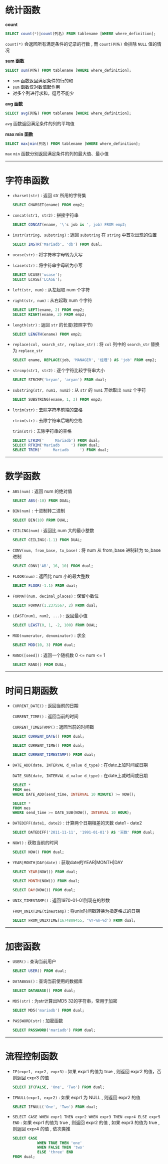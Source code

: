 # 统计函数

**count**

```sql
SELECT count(*)|count(列名) FROM tablename [WHERE where_definition];
```

`count(*)` 会返回所有满足条件的记录的行数 , 而 `count(列名)` 会排除 `NULL` 值的情况

**sum 函数**

```sql
SELECT sum(列名) FROM tablename [WHERE where_definition];
```

-   `sum` 函数返回满足条件的行的和
-   `sum` 函数仅对数值起作用
-   对多个列进行求和，逗号不能少

**avg 函数**

```sql
SELECT avg(列名) FROM tablename [WHERE where_definition];
```

`avg` 函数返回满足条件的列的平均值

**max min 函数**

```SQL
SELECT max|min(列名) FROM tablename [WHERE where_definition];
```

`max` `min` 函数分别返回满足条件的列的最大值、最小值

<hr>

# 字符串函数

-   `charset(str)` : 返回 str 所用的字符集

    ```sql
    SELECT CHARSET(ename) FROM emp2;
    ```

-   `concat(str1, str2)` : 拼接字符串

    ```sql
    SELECT CONCAT(ename, '\'s job is ', job) FROM emp2;
    ```

-   `instr(string, substring)` : 返回 `substring` 在 `string` 中首次出现的位置

    ```sql
    SELECT INSTR('Mariadb', 'db') FROM dual;
    ```

-   `ucase(str)` : 将字符串字母转为大写

-   `lcase(str)` : 将字符串字母转为小写

    ```sql
    SELECT UCASE('ucase');
    SELECT LCASE('LCASE');
    ```

-   `left(str, num)` : 从左起取 num 个字符

-   `right(str, num)` : 从右起取 num 个字符

    ```sql
    SELECT LEFT(ename, 2) FROM emp2;
    SELECT RIGHT(ename, 2) FROM emp2;
    ```

-   `length(str)` : 返回 `str` 的长度(按照字节)

    ```sql
    SELECT LENGTH(ename) FROM emp2;
    ```

-   `replace(col, search_str, replace_str)` : 将 `col` 列中的 `search_str` 替换为 `replace_str`

    ```sql
    SELECT ename, REPLACE(job, 'MANAGER', '经理') AS 'job' FROM emp2;
    ```

-   `strcmp(str1, str2)` : 逐个字符比较字符串大小

    ```sql
    SELECT STRCMP('bryan', 'aryan') FROM dual;
    ```

-   `substring(str, num1, num2)` : 从 `str` 的 `num1` 开始取出 `num2` 个字符

    ```sql
    SELECT SUBSTRING(ename, 1, 3) FROM emp2;
    ```

-   `ltrim(str)` : 去除字符串前端的空格

    `rtrim(str)` : 去除字符串后端的空格

    `trim(str)` : 去除字符串的空格

    ```sql
    SELECT LTRIM('     Mariadb') FROM dual;
    SELECT RTRIM('Mariadb     ') FROM dual;
    SELECT TRIM('     Mariadb     ') FROM dual;
    ```


<hr>

# 数学函数

-   `ABS(num)` : 返回 num 的绝对值

    ```sql
    SELECT ABS(-10) FROM DUAL;
    ```

-   `BIN(num)` : 十进制转二进制

    ```sql
    SELECT BIN(10) FROM DUAL;
    ```

-   `CEILING(num)` : 返回比 num 大的最小整数

    ```sql
    SELECT CEILING(-1.1) FROM DUAL;
    ```

-   `CONV(num, from_base, to_base)` : 将 num 从 from_base 进制转为 to_base 进制

    ```sql
    SELECT CONV('AB', 16, 10) FROM dual;
    ```

-   `FLOOR(num)` : 返回比 num 小的最大整数

    ```sql
    SELECT FLOOR(-1.1) FROM dual;
    ```

-   `FORMAT(num, decimal_places)` : 保留小数位

    ```sql
    SELECT FORMAT(1.2375567, 2) FROM dual;
    ```

-   `LEAST(num1, num2, ...)` : 返回最小值

    ```sql
    SELECT LEAST(0, 1, -2, 100) FROM DUAL;
    ```

-   `MOD(numerator, denominator)` : 求余

    ```sql
    SELECT MOD(10, 3) FROM dual;
    ```

-   `RAND([seed])` : 返回一个随机数 0 <= num <= 1

    ```sql
    SELECT RAND() FROM DUAL;
    ```

<hr>

# 时间日期函数

-   `CURRENT_DATE()` : 返回当前的日期

    `CURRENT_TIME()` : 返回当前的时间

    `CURRENT_TIMESTAMP()` : 返回当前的时间戳

    ```sql
    SELECT CURRENT_DATE() FROM dual;
    
    SELECT CURRENT_TIME() FROM dual;
    
    SELECT CURRENT_TIMESTAMP() FROM dual;
    ```

-   `DATE_ADD(date, INTERVAL d_value d_type)` : 在date上加时间或日期

    `DATE_SUB(date, INTERVAL d_value d_type)` : 在date上减时间或日期

    ```sql
    SELECT *
    FROM mes
    WHERE DATE_ADD(send_time, INTERVAL 10 MINUTE) >= NOW();
    
    SELECT *
    FROM mes
    WHERE send_time >= DATE_SUB(NOW(), INTERVAL 10 HOUR);
    ```

-   `DATEDIFF(date1, date2)` : 计算两个日期相差的天数 date1 - date2

    ```sql
    SELECT DATEDIFF('2011-11-11', '1991-01-01') AS '天数' FROM dual;
    ```

-   `NOW()` : 获取当前的时间

    ```sql
    SELECT NOW() FROM dual;
    ```

-   `YEAR|MONTH|DAY(date)` : 获取date的YEAR|MONTH|DAY

    ```sql
    SELECT YEAR(NOW()) FROM dual;
    
    SELECT MONTH(NOW()) FROM dual;
    
    SELECT DAY(NOW()) FROM dual;
    ```

-   `UNIX_TIMESTAMP()` : 返回1970-01-01到现在的秒数

    `FROM_UNIXTIME(timestamp)` : 将unix时间戳转换为指定格式的日期

    ```sql
    SELECT FROM_UNIXTIME(1674809455, '%Y-%m-%d') FROM dual;
    ```

<hr>

# 加密函数

-   `USER()` : 查询当前用户

    ```sql
    SELECT USER() FROM dual;
    ```

-   `DATABASE()` : 查询当前使用的数据库

    ```sql
    SELECT DATABASE() FROM dual;
    ```

-   `MD5(str)` : 为str计算出MD5 32的字符串，常用于加密

    ```sql
    SELECT MD5('mariadb') FROM dual;
    ```

-   `PASSWORD(str)` : 加密函数

    ```sql
    SELECT PASSWORD('mariadb') FROM dual;
    ```

<hr>

# 流程控制函数

-   `IF(expr1, expr2, expr3)` : 如果 expr1 的值为 true , 则返回 expr2 的值，否则返回 expr3 的值

    ```sql
    SELECT IF(FALSE, 'One', 'Two') FROM dual;
    ```

-   `IFNULL(expr1, expr2)` : 如果 expr1 为 NULL , 则返回 expr2 的值

    ```sql
    SELECT IFNULL('One', 'Two') FROM dual;
    ```

-   `SELECT CASE WHEN expr1 THEN expr2 WHEN expr3 THEN expr4 ELSE expr5 END` : 如果 expr1 的值为 true , 则返回 expr2 的值 , 如果 expr3 的值为 true , 则返回 expr4 的值 , 依次类推

    ```sql
    SELECT CASE
               WHEN TRUE THEN 'one'
               WHEN FALSE THEN 'two'
               ELSE 'three' END
    FROM dual;
    ```

    
